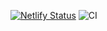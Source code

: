[![Netlify Status](https://api.netlify.com/api/v1/badges/7475ef51-f252-45e4-bb2e-ab0d74d6e4c9/deploy-status)](https://app.netlify.com/sites/flamboyant-joliot-fc42af/deploys)
![CI](https://github.com/aes421/SleepCyclePWA/workflows/CI/badge.svg)
